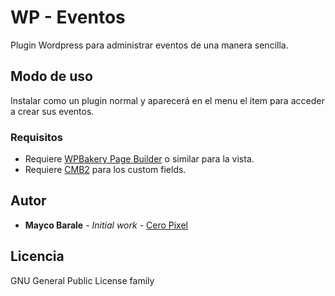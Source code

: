 # WP - Eventos

Plugin Wordpress para administrar eventos de una manera sencilla.

## Modo de uso

Instalar como un plugin normal y aparecerá en el menu el item para acceder a crear sus eventos.

### Requisitos

* Requiere [WPBakery Page Builder](https://wpbakery.com/) o similar para la vista.
* Requiere [CMB2](https://es.wordpress.org/plugins/cmb2/) para los custom fields.

## Autor

* **Mayco Barale** - *Initial work* - [Cero Pixel](http://ceropixel.com.ar)

## Licencia

GNU General Public License family